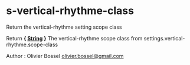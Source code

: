 # s-vertical-rhythme-class

Return the vertical-rhythme setting scope class

Return **{ [String](http://www.sass-lang.com/documentation/file.SASS_REFERENCE.html#sass-script-strings) }** The vertical-rhythme scope class from settings.vertical-rhythme.scope-class

Author : Olivier Bossel <olivier.bossel@gmail.com>